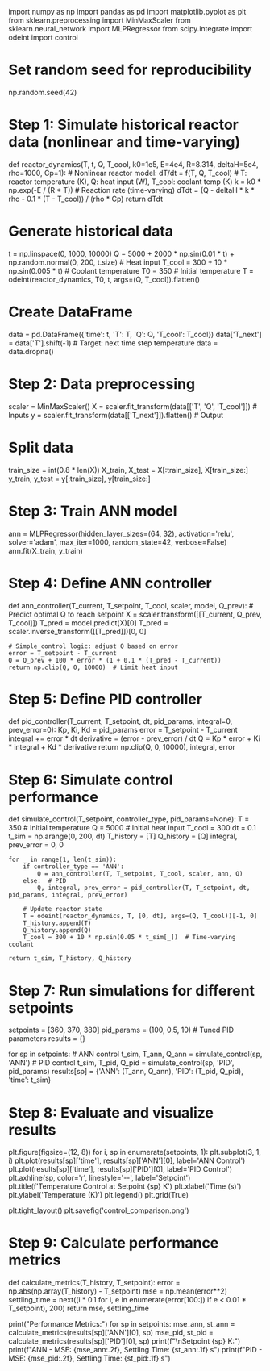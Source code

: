 import numpy as np
import pandas as pd
import matplotlib.pyplot as plt
from sklearn.preprocessing import MinMaxScaler
from sklearn.neural_network import MLPRegressor
from scipy.integrate import odeint
import control

# Set random seed for reproducibility
np.random.seed(42)

# Step 1: Simulate historical reactor data (nonlinear and time-varying)
def reactor_dynamics(T, t, Q, T_cool, k0=1e5, E=4e4, R=8.314, deltaH=5e4, rho=1000, Cp=1):
    # Nonlinear reactor model: dT/dt = f(T, Q, T_cool)
    # T: reactor temperature (K), Q: heat input (W), T_cool: coolant temp (K)
    k = k0 * np.exp(-E / (R * T))  # Reaction rate (time-varying)
    dTdt = (Q - deltaH * k * rho - 0.1 * (T - T_cool)) / (rho * Cp)
    return dTdt

# Generate historical data
t = np.linspace(0, 1000, 10000)
Q = 5000 + 2000 * np.sin(0.01 * t) + np.random.normal(0, 200, t.size)  # Heat input
T_cool = 300 + 10 * np.sin(0.005 * t)  # Coolant temperature
T0 = 350  # Initial temperature
T = odeint(reactor_dynamics, T0, t, args=(Q, T_cool)).flatten()

# Create DataFrame
data = pd.DataFrame({'time': t, 'T': T, 'Q': Q, 'T_cool': T_cool})
data['T_next'] = data['T'].shift(-1)  # Target: next time step temperature
data = data.dropna()

# Step 2: Data preprocessing
scaler = MinMaxScaler()
X = scaler.fit_transform(data[['T', 'Q', 'T_cool']])  # Inputs
y = scaler.fit_transform(data[['T_next']]).flatten()  # Output

# Split data
train_size = int(0.8 * len(X))
X_train, X_test = X[:train_size], X[train_size:]
y_train, y_test = y[:train_size], y[train_size:]

# Step 3: Train ANN model
ann = MLPRegressor(hidden_layer_sizes=(64, 32), activation='relu', solver='adam',
                  max_iter=1000, random_state=42, verbose=False)
ann.fit(X_train, y_train)

# Step 4: Define ANN controller
def ann_controller(T_current, T_setpoint, T_cool, scaler, model, Q_prev):
    # Predict optimal Q to reach setpoint
    X = scaler.transform([[T_current, Q_prev, T_cool]])
    T_pred = model.predict(X)[0]
    T_pred = scaler.inverse_transform([[T_pred]])[0, 0]
    
    # Simple control logic: adjust Q based on error
    error = T_setpoint - T_current
    Q = Q_prev + 100 * error * (1 + 0.1 * (T_pred - T_current))
    return np.clip(Q, 0, 10000)  # Limit heat input

# Step 5: Define PID controller
def pid_controller(T_current, T_setpoint, dt, pid_params, integral=0, prev_error=0):
    Kp, Ki, Kd = pid_params
    error = T_setpoint - T_current
    integral += error * dt
    derivative = (error - prev_error) / dt
    Q = Kp * error + Ki * integral + Kd * derivative
    return np.clip(Q, 0, 10000), integral, error

# Step 6: Simulate control performance
def simulate_control(T_setpoint, controller_type, pid_params=None):
    T = 350  # Initial temperature
    Q = 5000  # Initial heat input
    T_cool = 300
    dt = 0.1
    t_sim = np.arange(0, 200, dt)
    T_history = [T]
    Q_history = [Q]
    integral, prev_error = 0, 0
    
    for _ in range(1, len(t_sim)):
        if controller_type == 'ANN':
            Q = ann_controller(T, T_setpoint, T_cool, scaler, ann, Q)
        else:  # PID
            Q, integral, prev_error = pid_controller(T, T_setpoint, dt, pid_params, integral, prev_error)
        
        # Update reactor state
        T = odeint(reactor_dynamics, T, [0, dt], args=(Q, T_cool))[-1, 0]
        T_history.append(T)
        Q_history.append(Q)
        T_cool = 300 + 10 * np.sin(0.05 * t_sim[_])  # Time-varying coolant
    
    return t_sim, T_history, Q_history

# Step 7: Run simulations for different setpoints
setpoints = [360, 370, 380]
pid_params = (100, 0.5, 10)  # Tuned PID parameters
results = {}

for sp in setpoints:
    # ANN control
    t_sim, T_ann, Q_ann = simulate_control(sp, 'ANN')
    # PID control
    t_sim, T_pid, Q_pid = simulate_control(sp, 'PID', pid_params)
    results[sp] = {'ANN': (T_ann, Q_ann), 'PID': (T_pid, Q_pid), 'time': t_sim}

# Step 8: Evaluate and visualize results
plt.figure(figsize=(12, 8))
for i, sp in enumerate(setpoints, 1):
    plt.subplot(3, 1, i)
    plt.plot(results[sp]['time'], results[sp]['ANN'][0], label='ANN Control')
    plt.plot(results[sp]['time'], results[sp]['PID'][0], label='PID Control')
    plt.axhline(sp, color='r', linestyle='--', label='Setpoint')
    plt.title(f'Temperature Control at Setpoint {sp} K')
    plt.xlabel('Time (s)')
    plt.ylabel('Temperature (K)')
    plt.legend()
    plt.grid(True)

plt.tight_layout()
plt.savefig('control_comparison.png')

# Step 9: Calculate performance metrics
def calculate_metrics(T_history, T_setpoint):
    error = np.abs(np.array(T_history) - T_setpoint)
    mse = np.mean(error**2)
    settling_time = next((i * 0.1 for i, e in enumerate(error[100:]) if e < 0.01 * T_setpoint), 200)
    return mse, settling_time

print("Performance Metrics:")
for sp in setpoints:
    mse_ann, st_ann = calculate_metrics(results[sp]['ANN'][0], sp)
    mse_pid, st_pid = calculate_metrics(results[sp]['PID'][0], sp)
    print(f"\nSetpoint {sp} K:")
    print(f"ANN - MSE: {mse_ann:.2f}, Settling Time: {st_ann:.1f} s")
    print(f"PID - MSE: {mse_pid:.2f}, Settling Time: {st_pid:.1f} s")
